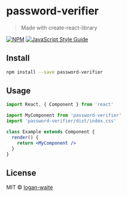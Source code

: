 # password-verifier

> Made with create-react-library

[![NPM](https://img.shields.io/npm/v/password-verifier.svg)](https://www.npmjs.com/package/password-verifier) [![JavaScript Style Guide](https://img.shields.io/badge/code_style-standard-brightgreen.svg)](https://standardjs.com)

## Install

```bash
npm install --save password-verifier
```

## Usage

```jsx
import React, { Component } from 'react'

import MyComponent from 'password-verifier'
import 'password-verifier/dist/index.css'

class Example extends Component {
  render() {
    return <MyComponent />
  }
}
```

## License

MIT © [logan-waite](https://github.com/logan-waite)
